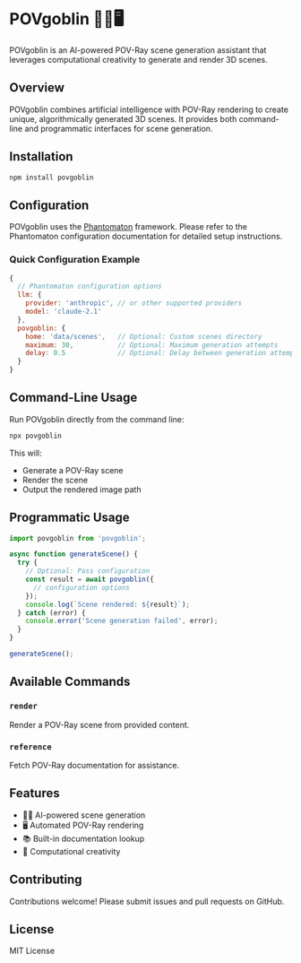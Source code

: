 # POVgoblin 🧙‍♂️🖥️

POVgoblin is an AI-powered POV-Ray scene generation assistant that leverages computational creativity to generate and render 3D scenes.

## Overview

POVgoblin combines artificial intelligence with POV-Ray rendering to create unique, algorithmically generated 3D scenes. It provides both command-line and programmatic interfaces for scene generation.

## Installation

```bash
npm install povgoblin
```

## Configuration

POVgoblin uses the [Phantomaton](https://github.com/phantomaton-ai/phantomaton?tab=readme-ov-file#configuration-) framework. Please refer to the Phantomaton configuration documentation for detailed setup instructions.

### Quick Configuration Example

```javascript
{
  // Phantomaton configuration options
  llm: {
    provider: 'anthropic', // or other supported providers
    model: 'claude-2.1'
  },
  povgoblin: {
    home: 'data/scenes',   // Optional: Custom scenes directory
    maximum: 30,           // Optional: Maximum generation attempts
    delay: 0.5             // Optional: Delay between generation attempts
  }
}
```

## Command-Line Usage

Run POVgoblin directly from the command line:

```bash
npx povgoblin
```

This will:
- Generate a POV-Ray scene
- Render the scene
- Output the rendered image path

## Programmatic Usage

```javascript
import povgoblin from 'povgoblin';

async function generateScene() {
  try {
    // Optional: Pass configuration
    const result = await povgoblin({
      // configuration options
    });
    console.log(`Scene rendered: ${result}`);
  } catch (error) {
    console.error('Scene generation failed', error);
  }
}

generateScene();
```

## Available Commands

### `render`
Render a POV-Ray scene from provided content.

### `reference`
Fetch POV-Ray documentation for assistance.

## Features

- 🧙‍♂️ AI-powered scene generation
- 🖥️ Automated POV-Ray rendering
- 📚 Built-in documentation lookup
- 🎨 Computational creativity

## Contributing

Contributions welcome! Please submit issues and pull requests on GitHub.

## License

MIT License